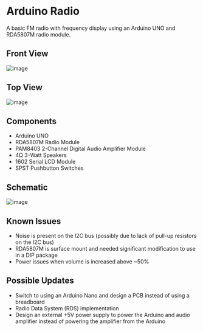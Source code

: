 # Arduino Radio
A basic FM radio with frequency display using an Arduino UNO and RDA5807M radio module.

## Front View
![image](https://user-images.githubusercontent.com/77598913/140168737-ebb9ec9c-1214-4275-ba31-5c0254542d4b.png)

## Top View
![image](https://user-images.githubusercontent.com/77598913/140168756-ded740f6-e7d7-4aa4-a421-f50c7683c644.png)


## Components
* Arduino UNO
* RDA5807M Radio Module
* PAM8403 2-Channel Digital Audio Amplifier Module
* 4Ω 3-Watt Speakers
* 1602 Serial LCD Module
* SPST Pushbutton Switches

## Schematic
![image](https://user-images.githubusercontent.com/77598913/140165909-e8308d82-905d-4a68-ab45-5453e7f420be.png)

## Known Issues
* Noise is present on the I2C bus (possibly due to lack of pull-up resistors on the I2C bus)
* RDA5807M is surface mount and needed significant modification to use in a DIP package
* Power issues when volume is increased above ~50%

## Possible Updates
* Switch to using an Arduino Nano and design a PCB instead of using a breadboard
* Radio Data System (RDS) implementation
* Design an external +5V power supply to power the Arduino and audio amplifier instead of powering the amplifier from the Arduino
